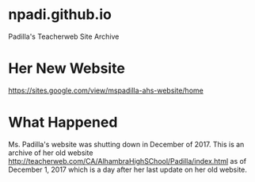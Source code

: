 # npadi.github.io
Padilla's Teacherweb Site Archive
# Her New Website
https://sites.google.com/view/mspadilla-ahs-website/home
# What Happened
Ms. Padilla's website was shutting down in December of 2017. This is an archive of her old website http://teacherweb.com/CA/AlhambraHighSChool/Padilla/index.html as of December 1, 2017 which is a day after her last update on her old website.
